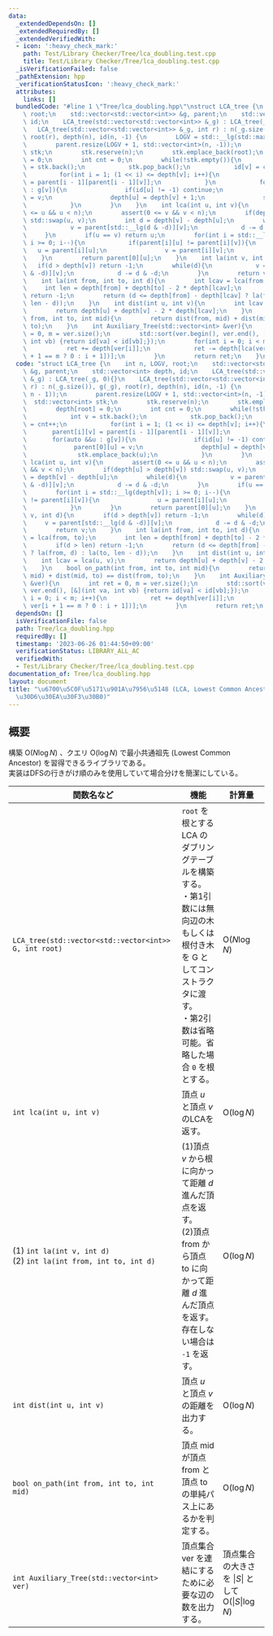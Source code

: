 ```yaml
---
data:
  _extendedDependsOn: []
  _extendedRequiredBy: []
  _extendedVerifiedWith:
  - icon: ':heavy_check_mark:'
    path: Test/Library Checker/Tree/lca_doubling.test.cpp
    title: Test/Library Checker/Tree/lca_doubling.test.cpp
  _isVerificationFailed: false
  _pathExtension: hpp
  _verificationStatusIcon: ':heavy_check_mark:'
  attributes:
    links: []
  bundledCode: "#line 1 \"Tree/lca_doubling.hpp\"\nstruct LCA_tree {\n    int n, LOGV,\
    \ root;\n    std::vector<std::vector<int>> &g, parent;\n    std::vector<int> depth,\
    \ id;\n    LCA_tree(std::vector<std::vector<int>> &_g) : LCA_tree(_g, 0){}\n \
    \   LCA_tree(std::vector<std::vector<int>> &_g, int r) : n(_g.size()), g(_g),\
    \ root(r), depth(n), id(n, -1) {\n        LOGV = std::__lg(std::max(1, n - 1));\n\
    \        parent.resize(LOGV + 1, std::vector<int>(n, -1));\n        std::vector<int>\
    \ stk;\n        stk.reserve(n);\n        stk.emplace_back(root);\n        depth[root]\
    \ = 0;\n        int cnt = 0;\n        while(!stk.empty()){\n            int v\
    \ = stk.back();\n            stk.pop_back();\n            id[v] = cnt++;\n   \
    \         for(int i = 1; (1 << i) <= depth[v]; i++){\n                parent[i][v]\
    \ = parent[i - 1][parent[i - 1][v]];\n            }\n            for(auto &&u\
    \ : g[v]){\n                if(id[u] != -1) continue;\n                parent[0][u]\
    \ = v;\n                depth[u] = depth[v] + 1;\n                stk.emplace_back(u);\n\
    \            }\n        }\n    }\n    int lca(int u, int v){\n        assert(0\
    \ <= u && u < n);\n        assert(0 <= v && v < n);\n        if(depth[u] > depth[v])\
    \ std::swap(u, v);\n        int d = depth[v] - depth[u];\n        while(d){\n\
    \            v = parent[std::__lg(d & -d)][v];\n            d -= d & -d;\n   \
    \     }\n        if(u == v) return u;\n        for(int i = std::__lg(depth[v]);\
    \ i >= 0; i--){\n            if(parent[i][u] != parent[i][v]){\n             \
    \   u = parent[i][u];\n                v = parent[i][v];\n            }\n    \
    \    }\n        return parent[0][u];\n    }\n    int la(int v, int d){\n     \
    \   if(d > depth[v]) return -1;\n        while(d){\n            v = parent[std::__lg(d\
    \ & -d)][v];\n            d -= d & -d;\n        }\n        return v;\n    }\n\
    \    int la(int from, int to, int d){\n        int lcav = lca(from, to);\n   \
    \     int len = depth[from] + depth[to] - 2 * depth[lcav];\n        if(d > len)\
    \ return -1;\n        return (d <= depth[from] - depth[lcav] ? la(from, d) : la(to,\
    \ len - d));\n    }\n    int dist(int u, int v){\n        int lcav = lca(u, v);\n\
    \        return depth[u] + depth[v] - 2 * depth[lcav];\n    }\n    bool on_path(int\
    \ from, int to, int mid){\n        return dist(from, mid) + dist(mid, to) == dist(from,\
    \ to);\n    }\n    int Auxiliary_Tree(std::vector<int> &ver){\n        int ret\
    \ = 0, m = ver.size();\n        std::sort(ver.begin(), ver.end(), [&](int va,\
    \ int vb) {return id[va] < id[vb];});\n        for(int i = 0; i < m; i++){\n \
    \           ret += depth[ver[i]];\n            ret -= depth[lca(ver[i], ver[i\
    \ + 1 == m ? 0 : i + 1])];\n        }\n        return ret;\n    }\n};\n"
  code: "struct LCA_tree {\n    int n, LOGV, root;\n    std::vector<std::vector<int>>\
    \ &g, parent;\n    std::vector<int> depth, id;\n    LCA_tree(std::vector<std::vector<int>>\
    \ &_g) : LCA_tree(_g, 0){}\n    LCA_tree(std::vector<std::vector<int>> &_g, int\
    \ r) : n(_g.size()), g(_g), root(r), depth(n), id(n, -1) {\n        LOGV = std::__lg(std::max(1,\
    \ n - 1));\n        parent.resize(LOGV + 1, std::vector<int>(n, -1));\n      \
    \  std::vector<int> stk;\n        stk.reserve(n);\n        stk.emplace_back(root);\n\
    \        depth[root] = 0;\n        int cnt = 0;\n        while(!stk.empty()){\n\
    \            int v = stk.back();\n            stk.pop_back();\n            id[v]\
    \ = cnt++;\n            for(int i = 1; (1 << i) <= depth[v]; i++){\n         \
    \       parent[i][v] = parent[i - 1][parent[i - 1][v]];\n            }\n     \
    \       for(auto &&u : g[v]){\n                if(id[u] != -1) continue;\n   \
    \             parent[0][u] = v;\n                depth[u] = depth[v] + 1;\n  \
    \              stk.emplace_back(u);\n            }\n        }\n    }\n    int\
    \ lca(int u, int v){\n        assert(0 <= u && u < n);\n        assert(0 <= v\
    \ && v < n);\n        if(depth[u] > depth[v]) std::swap(u, v);\n        int d\
    \ = depth[v] - depth[u];\n        while(d){\n            v = parent[std::__lg(d\
    \ & -d)][v];\n            d -= d & -d;\n        }\n        if(u == v) return u;\n\
    \        for(int i = std::__lg(depth[v]); i >= 0; i--){\n            if(parent[i][u]\
    \ != parent[i][v]){\n                u = parent[i][u];\n                v = parent[i][v];\n\
    \            }\n        }\n        return parent[0][u];\n    }\n    int la(int\
    \ v, int d){\n        if(d > depth[v]) return -1;\n        while(d){\n       \
    \     v = parent[std::__lg(d & -d)][v];\n            d -= d & -d;\n        }\n\
    \        return v;\n    }\n    int la(int from, int to, int d){\n        int lcav\
    \ = lca(from, to);\n        int len = depth[from] + depth[to] - 2 * depth[lcav];\n\
    \        if(d > len) return -1;\n        return (d <= depth[from] - depth[lcav]\
    \ ? la(from, d) : la(to, len - d));\n    }\n    int dist(int u, int v){\n    \
    \    int lcav = lca(u, v);\n        return depth[u] + depth[v] - 2 * depth[lcav];\n\
    \    }\n    bool on_path(int from, int to, int mid){\n        return dist(from,\
    \ mid) + dist(mid, to) == dist(from, to);\n    }\n    int Auxiliary_Tree(std::vector<int>\
    \ &ver){\n        int ret = 0, m = ver.size();\n        std::sort(ver.begin(),\
    \ ver.end(), [&](int va, int vb) {return id[va] < id[vb];});\n        for(int\
    \ i = 0; i < m; i++){\n            ret += depth[ver[i]];\n            ret -= depth[lca(ver[i],\
    \ ver[i + 1 == m ? 0 : i + 1])];\n        }\n        return ret;\n    }\n};\n"
  dependsOn: []
  isVerificationFile: false
  path: Tree/lca_doubling.hpp
  requiredBy: []
  timestamp: '2023-06-26 01:44:50+09:00'
  verificationStatus: LIBRARY_ALL_AC
  verifiedWith:
  - Test/Library Checker/Tree/lca_doubling.test.cpp
documentation_of: Tree/lca_doubling.hpp
layout: document
title: "\u6700\u5C0F\u5171\u901A\u7956\u5148 (LCA, Lowest Common Ancestor) (\u30BF\
  \u30D6\u30EA\u30F3\u30B0)"
---
```


## 概要
構築 $\text{O}(N\log N)$ 、クエリ $\text{O}(\log N)$ で最小共通祖先 (Lowest Common Ancestor) を習得できるライブラリである。<br>
実装はDFSの行きがけ順のみを使用していて場合分けを簡潔にしている。<br>

|関数名など|機能|計算量|
|---------|----|-----|
|`LCA_tree(std::vector<std::vector<int>> G, int root)`|`root` を根とする LCA のダブリングテーブルを構築する。<br>・第1引数には無向辺の木もしくは根付き木を G としてコンストラクタに渡す。<br>・第2引数は省略可能。省略した場合 `0` を根とする。| $\text{O}(N\log N)$ |
|`int lca(int u, int v)`|頂点 $u$ と頂点 $v$ のLCAを返す。| $\text{O}(\log N)$ |
|(1) `int la(int v, int d)` <br>(2) `int la(int from, int to, int d)`|(1)頂点 $v$ から根に向かって距離 $d$ 進んだ頂点を返す。<br>(2)頂点 $\text{from}$ から頂点 $\text{to}$ に向かって距離 $d$ 進んだ頂点を返す。<br> 存在しない場合は `-1` を返す。| $\text{O}(\log N)$ |
|`int dist(int u, int v)`|頂点 $u$ と頂点 $v$ の距離を出力する。| $\text{O}(\log N)$ |
|`bool on_path(int from, int to, int mid)`|頂点 $\text{mid}$ が頂点 $\text{from}$ と頂点 $\text{to}$ の単純パス上にあるかを判定する。| $\text{O}(\log N)$ |
|`int Auxiliary_Tree(std::vector<int> ver)`|頂点集合 $\text{ver}$ を連結にするために必要な辺の数を出力する。|頂点集合の大きさを $\|S\|$ として<br> $\text{O}(\|S\|\log N)$|

